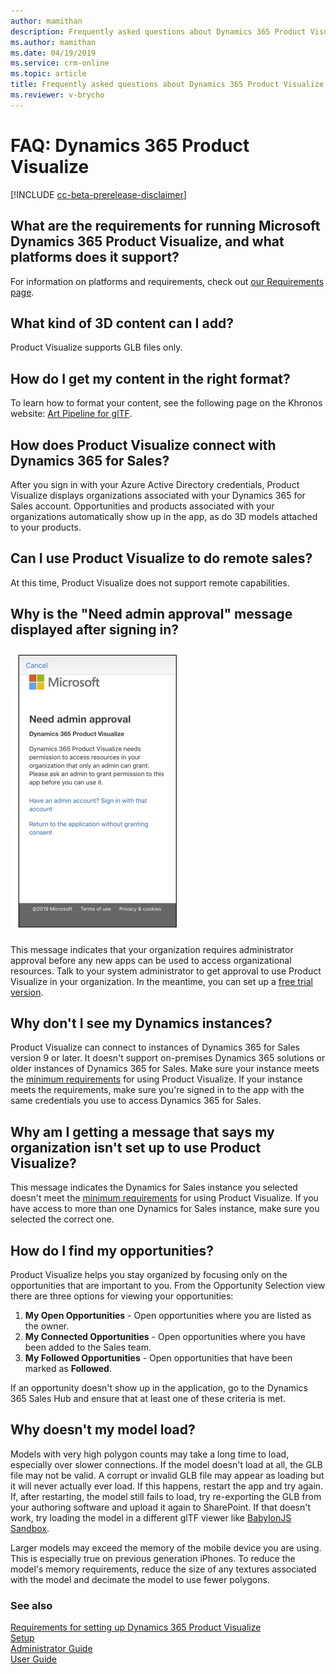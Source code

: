 ```yaml
---
author: mamithan
description: Frequently asked questions about Dynamics 365 Product Visualize
ms.author: mamithan
ms.date: 04/19/2019
ms.service: crm-online
ms.topic: article
title: Frequently asked questions about Dynamics 365 Product Visualize
ms.reviewer: v-brycho
---
```


# FAQ: Dynamics 365 Product Visualize

[!INCLUDE [cc-beta-prerelease-disclaimer](../includes/cc-beta-prerelease-disclaimer.md)]

## What are the requirements for running Microsoft Dynamics 365 Product Visualize, and what platforms does it support?

For information on platforms and requirements, check out [our Requirements page](requirements.md).

## What kind of 3D content can I add?

Product Visualize supports GLB files only.

## How do I get my content in the right format?

To learn how to format your content, see the following page on the Khronos website: [Art Pipeline for glTF](https://go.microsoft.com/fwlink/p/?linkid=2083000). 

## How does Product Visualize connect with Dynamics 365 for Sales?

After you sign in with your Azure Active Directory credentials, Product Visualize displays organizations associated with your Dynamics 365 for Sales account. Opportunities and products associated with your organizations automatically show up in the app, as do 3D models attached to your products.
	
## Can I use Product Visualize to do remote sales?

At this time, Product Visualize does not support remote capabilities.


## Why is the "Need admin approval" message displayed after signing in?

![Admin Approval](media/admin-approval.PNG "Admin Approval")

This message indicates that your organization requires administrator approval before any new apps can be used to access organizational resources. Talk to your system administrator to get approval to use Product Visualize in your organization. In the meantime, you can set up a [free trial version](setup.md). 

## Why don't I see my Dynamics instances?
 
Product Visualize can connect to instances of Dynamics 365 for Sales version 9 or later. It doesn't support on-premises Dynamics 365 solutions or older instances of Dynamics 365 for Sales. Make sure your instance meets the [minimum requirements](requirements.md) for using Product Visualize. If your instance meets the requirements, make sure you're signed in to the app with the same credentials you use to access Dynamics 365 for Sales.

## Why am I getting a message that says my organization isn't set up to use Product Visualize?

This message indicates the Dynamics for Sales instance you selected doesn't meet the [minimum requirements](requirements.md) for using Product Visualize. If you have access to more than one Dynamics for Sales instance, make sure you selected the correct one.

## How do I find my opportunities?

Product Visualize helps you stay organized by focusing only on the opportunities that are important to you. From the Opportunity Selection view there are three options for viewing your opportunities:

1. **My Open Opportunities** - Open opportunities where you are listed as the owner.
2. **My Connected Opportunities** - Open opportunities where you have been added to the Sales team.
3. **My Followed Opportunities** - Open opportunities that have been marked as __Followed__.

If an opportunity doesn't show up in the application, go to the Dynamics 365 Sales Hub and ensure that at least one of these criteria is met.

## Why doesn't my model load?

Models with very high polygon counts may take a long time to load, especially over slower connections. If the model doesn't load at all,  the GLB file may not be valid. A corrupt or invalid GLB file may appear as loading but it will never actually ever load. If this happens, restart the app and try again. If, after restarting, the model still fails to load, try re-exporting the GLB from your authoring software and upload it again to SharePoint. If that doesn't work, try loading the model in a different glTF viewer like [BabylonJS Sandbox](https://sandbox.babylonjs.com/). 

Larger models may exceed the memory of the mobile device you are using. This is especially true on previous generation iPhones. To reduce the model's memory requirements, reduce the size of any textures associated with the model and decimate the model to use fewer polygons.

### See also

[Requirements for setting up Dynamics 365 Product Visualize](requirements.md)<br>
[Setup](setup.md)<br>
[Administrator Guide](admin-guide.md)<br>
[User Guide](user-guide.md)<br>
